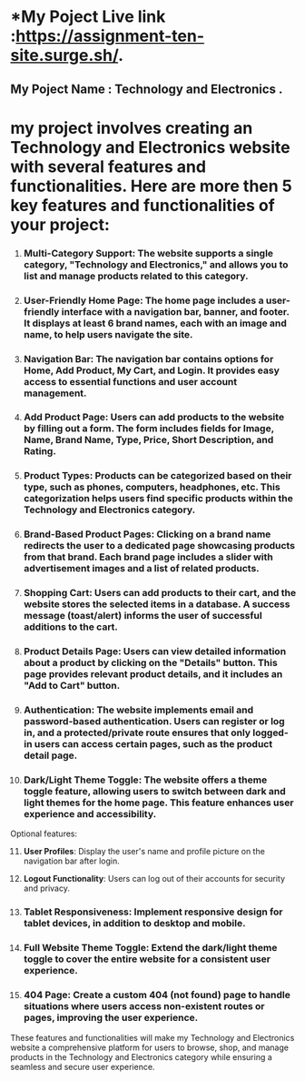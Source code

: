  # *My Poject Live link  :https://assignment-ten-site.surge.sh/.

 ## My Poject Name : Technology and Electronics .

# my project involves creating an Technology and Electronics website with several features and functionalities. Here are more then 5 key features and functionalities of your project:

1. ### **Multi-Category Support**: The website supports a single category, "Technology and Electronics," and allows you to list and manage products related to this category.

2. ### **User-Friendly Home Page**: The home page includes a user-friendly interface with a navigation bar, banner, and footer. It displays at least 6 brand names, each with an image and name, to help users navigate the site.

3. ### **Navigation Bar**: The navigation bar contains options for Home, Add Product, My Cart, and Login. It provides easy access to essential functions and user account management.

4. ### **Add Product Page**: Users can add products to the website by filling out a form. The form includes fields for Image, Name, Brand Name, Type, Price, Short Description, and Rating.

5.  ### **Product Types**: Products can be categorized based on their type, such as phones, computers, headphones, etc. This categorization helps users find specific products within the Technology and Electronics category.

6. ### **Brand-Based Product Pages**: Clicking on a brand name redirects the user to a dedicated page showcasing products from that brand. Each brand page includes a slider with advertisement images and a list of related products.

7. ### **Shopping Cart**: Users can add products to their cart, and the website stores the selected items in a database. A success message (toast/alert) informs the user of successful additions to the cart.

8. ### **Product Details Page**: Users can view detailed information about a product by clicking on the "Details" button. This page provides relevant product details, and it includes an "Add to Cart" button.

9. ### **Authentication**: The website implements email and password-based authentication. Users can register or log in, and a protected/private route ensures that only logged-in users can access certain pages, such as the product detail page.

10. ### **Dark/Light Theme Toggle**: The website offers a theme toggle feature, allowing users to switch between dark and light themes for the home page. This feature enhances user experience and accessibility.

Optional features:

11. **User Profiles**: Display the user's name and profile picture on the navigation bar after login.

12. **Logout Functionality**: Users can log out of their accounts for security and privacy.

13. ###  **Tablet Responsiveness**: Implement responsive design for tablet devices, in addition to desktop and mobile.

14. ### **Full Website Theme Toggle**: Extend the dark/light theme toggle to cover the entire website for a consistent user experience.

15. ### **404 Page**: Create a custom 404 (not found) page to handle situations where users access non-existent routes or pages, improving the user experience.

These features and functionalities will make my Technology and Electronics website a comprehensive platform for users to browse, shop, and manage products in the Technology and Electronics category while ensuring a seamless and secure user experience.

